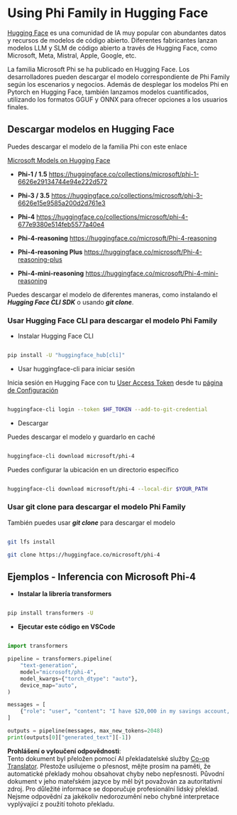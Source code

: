 <!--
CO_OP_TRANSLATOR_METADATA:
{
  "original_hash": "624fe133fba62773979d45f54519f7bb",
  "translation_date": "2025-05-09T08:42:25+00:00",
  "source_file": "md/01.Introduction/02/01.HF.md",
  "language_code": "cs"
}
-->
# **Using Phi Family in Hugging Face**


[Hugging Face](https://huggingface.co/) es una comunidad de IA muy popular con abundantes datos y recursos de modelos de código abierto. Diferentes fabricantes lanzan modelos LLM y SLM de código abierto a través de Hugging Face, como Microsoft, Meta, Mistral, Apple, Google, etc.

La familia Microsoft Phi se ha publicado en Hugging Face. Los desarrolladores pueden descargar el modelo correspondiente de Phi Family según los escenarios y negocios. Además de desplegar los modelos Phi en Pytorch en Hugging Face, también lanzamos modelos cuantificados, utilizando los formatos GGUF y ONNX para ofrecer opciones a los usuarios finales.


## **Descargar modelos en Hugging Face**

Puedes descargar el modelo de la familia Phi con este enlace

[Microsoft Models on Hugging Face](https://huggingface.co/microsoft)

-  **Phi-1 / 1.5** https://huggingface.co/collections/microsoft/phi-1-6626e29134744e94e222d572

-  **Phi-3 / 3.5** https://huggingface.co/collections/microsoft/phi-3-6626e15e9585a200d2d761e3

-  **Phi-4** https://huggingface.co/collections/microsoft/phi-4-677e9380e514feb5577a40e4

- **Phi-4-reasoning** https://huggingface.co/microsoft/Phi-4-reasoning

- **Phi-4-reasoning Plus** https://huggingface.co/microsoft/Phi-4-reasoning-plus 

- **Phi-4-mini-reasoning** https://huggingface.co/microsoft/Phi-4-mini-reasoning

Puedes descargar el modelo de diferentes maneras, como instalando el ***Hugging Face CLI SDK*** o usando ***git clone***.

### **Usar Hugging Face CLI para descargar el modelo Phi Family**

- Instalar Hugging Face CLI

```bash

pip install -U "huggingface_hub[cli]"

```

- Usar huggingface-cli para iniciar sesión

Inicia sesión en Hugging Face con tu [User Access Token](https://huggingface.co/docs/hub/security-tokens) desde tu [página de Configuración](https://huggingface.co/settings/tokens)


```bash

huggingface-cli login --token $HF_TOKEN --add-to-git-credential

```

- Descargar


Puedes descargar el modelo y guardarlo en caché

```bash

huggingface-cli download microsoft/phi-4

```

Puedes configurar la ubicación en un directorio específico


```bash

huggingface-cli download microsoft/phi-4 --local-dir $YOUR_PATH

```


### **Usar git clone para descargar el modelo Phi Family**

También puedes usar ***git clone*** para descargar el modelo

```bash

git lfs install

git clone https://huggingface.co/microsoft/phi-4

```

## **Ejemplos - Inferencia con Microsoft Phi-4**

- **Instalar la librería transformers**

```bash

pip install transformers -U

```

- **Ejecutar este código en VSCode**

```python

import transformers

pipeline = transformers.pipeline(
    "text-generation",
    model="microsoft/phi-4",
    model_kwargs={"torch_dtype": "auto"},
    device_map="auto",
)

messages = [
    {"role": "user", "content": "I have $20,000 in my savings account, where I receive a 4% profit per year and payments twice a year. Can you please tell me how long it will take for me to become a millionaire? Also, can you please explain the math step by step as if you were explaining it to an uneducated person?"},
]

outputs = pipeline(messages, max_new_tokens=2048)
print(outputs[0]["generated_text"][-1])

```

**Prohlášení o vyloučení odpovědnosti**:  
Tento dokument byl přeložen pomocí AI překladatelské služby [Co-op Translator](https://github.com/Azure/co-op-translator). Přestože usilujeme o přesnost, mějte prosím na paměti, že automatické překlady mohou obsahovat chyby nebo nepřesnosti. Původní dokument v jeho mateřském jazyce by měl být považován za autoritativní zdroj. Pro důležité informace se doporučuje profesionální lidský překlad. Nejsme odpovědní za jakékoliv nedorozumění nebo chybné interpretace vyplývající z použití tohoto překladu.
